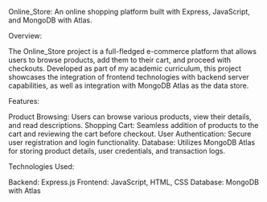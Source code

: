 Online_Store:
An online shopping platform built with Express, JavaScript, and MongoDB with Atlas.

Overview:

The Online_Store project is a full-fledged e-commerce platform that allows users to browse products, add them to their cart, and proceed with checkouts.
Developed as part of my academic curriculum, this project showcases the integration of frontend technologies with backend server capabilities, as well as integration with MongoDB Atlas as the data store.

Features:

Product Browsing: Users can browse various products, view their details, and read descriptions.
Shopping Cart: Seamless addition of products to the cart and reviewing the cart before checkout.
User Authentication: Secure user registration and login functionality.
Database: Utilizes MongoDB Atlas for storing product details, user credentials, and transaction logs.

Technologies Used:

Backend: Express.js
Frontend: JavaScript, HTML, CSS
Database: MongoDB with Atlas
